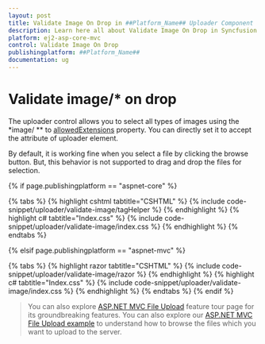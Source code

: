 ```yaml
---
layout: post
title: Validate Image On Drop in ##Platform_Name## Uploader Component
description: Learn here all about Validate Image On Drop in Syncfusion ##Platform_Name## Uploader component of Syncfusion Essential JS 2 and more.
platform: ej2-asp-core-mvc
control: Validate Image On Drop
publishingplatform: ##Platform_Name##
documentation: ug
---
```



# Validate image/* on drop

The uploader control allows you to select all types of images using the *image/ ** to [allowedExtensions](https://help.syncfusion.com/cr/aspnetcore-js2/Syncfusion.EJ2.Inputs.Uploader.html#Syncfusion_EJ2_Inputs_Uploader_AllowedExtensions) property. You can directly set it to accept the attribute of uploader element.

By default, it is working fine when you select a file by clicking the browse button. But, this behavior is not supported to drag and drop the files for selection.

{% if page.publishingplatform == "aspnet-core" %}

{% tabs %}
{% highlight cshtml tabtitle="CSHTML" %}
{% include code-snippet/uploader/validate-image/tagHelper %}
{% endhighlight %}
{% highlight c# tabtitle="Index.css" %}
{% include code-snippet/uploader/validate-image/index.css %}
{% endhighlight %}
{% endtabs %}

{% elsif page.publishingplatform == "aspnet-mvc" %}

{% tabs %}
{% highlight razor tabtitle="CSHTML" %}
{% include code-snippet/uploader/validate-image/razor %}
{% endhighlight %}
{% highlight c# tabtitle="Index.css" %}
{% include code-snippet/uploader/validate-image/index.css %}
{% endhighlight %}
{% endtabs %}
{% endif %}



> You can also explore [ASP.NET MVC File Upload](https://www.syncfusion.com/aspnet-mvc-ui-controls/file-upload) feature tour page for its groundbreaking features. You can also explore our [ASP.NET MVC File Upload example](https://ej2.syncfusion.com/aspnetmvc/Uploader/DefaultFunctionalities#/material) to understand how to browse the files which you want to upload to the server.